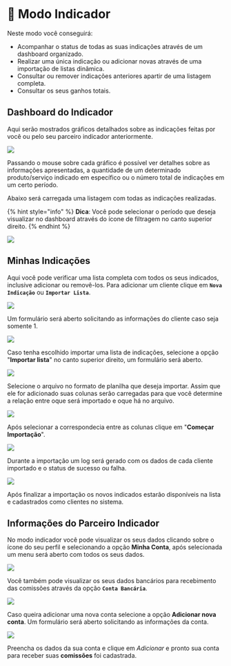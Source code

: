 # 🤝 Modo Indicador

Neste modo você conseguirá:

* Acompanhar o status de todas as suas indicações através de um dashboard organizado.
* Realizar uma única indicação ou adicionar novas através de uma importação de listas dinâmica.
* Consultar ou remover indicações anteriores apartir de uma listagem completa.
* Consultar os seus ganhos totais.

## Dashboard do Indicador

Aqui serão mostrados gráficos detalhados sobre as indicações feitas por você ou pelo seu parceiro indicador anteriormente.

![](../.gitbook/assets/3_indicador.png)

Passando o mouse sobre cada gráfico é possível ver detalhes sobre as informações apresentadas, a quantidade de um determinado produto/serviço indicado em específico ou o número total de indicações em um certo período.

Abaixo será carregada uma listagem com todas as indicações realizadas.

{% hint style="info" %}
**Dica**: Você pode selecionar o período que deseja visualizar no dashboard através do ícone de filtragem no canto superior direito.
{% endhint %}

![](../.gitbook/assets/4_indicador.png)

## Minhas Indicações

Aqui você pode verificar uma lista completa com todos os seus indicados, inclusive adicionar ou removê-los. Para adicionar um cliente clique em **`Nova Indicação`** ou **`Importar Lista`**.

![](../.gitbook/assets/6_indicador.png)

Um formulário será aberto solicitando as informações do cliente caso seja somente 1.

![](../.gitbook/assets/7_indicador.png)

Caso tenha escolhido importar uma lista de indicações, selecione a opção "**Importar lista**" no canto superior direito, um formulário será aberto.

![](../.gitbook/assets/8_indicador.png)

Selecione o arquivo no formato de planilha que deseja importar. Assim que ele for adicionado suas colunas serão carregadas para que você determine a relação entre oque será importado e oque há no arquivo.

![](../.gitbook/assets/9_indicador.png)

Após selecionar a correspondecia entre as colunas clique em "**Começar Importação**".

![](../.gitbook/assets/10_indicador.png)

Durante a importação um log será gerado com os dados de cada cliente importado e o status de sucesso ou falha.

![](../.gitbook/assets/11_indicador.png)

Após finalizar a importação os novos indicados estarão disponíveis na lista e cadastrados como clientes no sistema.

## Informações do Parceiro Indicador

No modo indicador você pode visualizar os seus dados clicando sobre o ícone do seu perfil e selecionando a opção **Minha Conta**, após selecionada um menu será aberto com todos os seus dados.

![](../.gitbook/assets/12_indicador.png)

Você também pode visualizar os seus dados bancários para recebimento das comissões através da opção **`Conta Bancária`**.

![](../.gitbook/assets/13_indicador.png)

Caso queira adicionar uma nova conta selecione a opção **Adicionar nova conta**. Um formulário será aberto solicitando as informações da conta.

![](../.gitbook/assets/14_indicador.png)

Preencha os dados da sua conta e clique em _Adicionar_ e pronto sua conta para receber suas **comissões** foi cadastrada.

